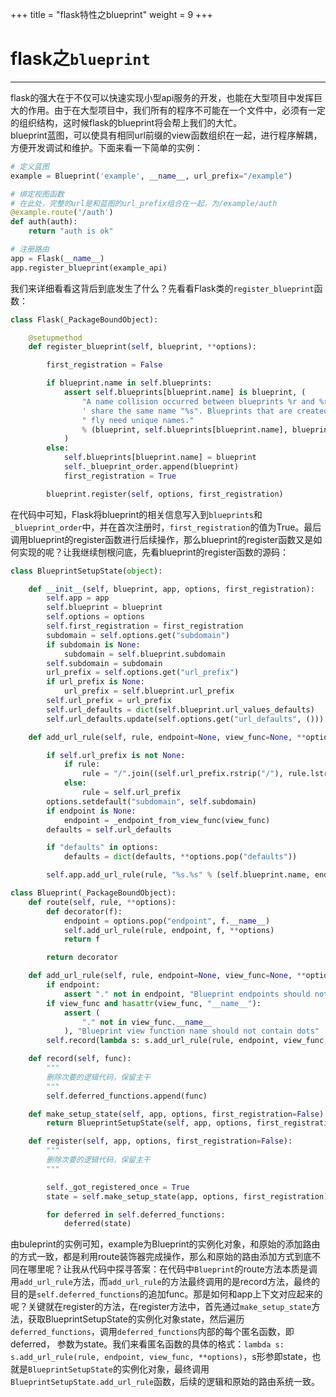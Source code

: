 +++
title = "flask特性之blueprint"
weight = 9 
+++

# flask之`blueprint`
---
flask的强大在于不仅可以快速实现小型api服务的开发，也能在大型项目中发挥巨大的作用。由于在大型项目中，我们所有的程序不可能在一个文件中，必须有一定的组织结构，这时候flask的blueprint将会帮上我们的大忙。  
blueprint蓝图，可以使具有相同url前缀的view函数组织在一起，进行程序解耦，方便开发调试和维护。下面来看一下简单的实例：  

```python
# 定义蓝图
example = Blueprint('example', __name__, url_prefix="/example")

# 绑定视图函数
# 在此处，完整的url是和蓝图的url_prefix组合在一起，为/example/auth
@example.route('/auth')
def auth(auth):
    return "auth is ok"

# 注册路由
app = Flask(__name__)
app.register_blueprint(example_api)
```
我们来详细看看这背后到底发生了什么？先看看Flask类的`register_blueprint`函数：

```python
class Flask(_PackageBoundObject):

    @setupmethod
    def register_blueprint(self, blueprint, **options):

        first_registration = False

        if blueprint.name in self.blueprints:
            assert self.blueprints[blueprint.name] is blueprint, (
                "A name collision occurred between blueprints %r and %r. Both"
                ' share the same name "%s". Blueprints that are created on the'
                " fly need unique names."
                % (blueprint, self.blueprints[blueprint.name], blueprint.name)
            )
        else:
            self.blueprints[blueprint.name] = blueprint
            self._blueprint_order.append(blueprint)
            first_registration = True

        blueprint.register(self, options, first_registration)
```

在代码中可知，Flask将blueprint的相关信息写入到`blueprints`和`_blueprint_order`中，并在首次注册时，`first_registration`的值为True。最后调用blueprint的register函数进行后续操作，那么blueprint的register函数又是如何实现的呢？让我继续刨根问底，先看blueprint的register函数的源码：

```python
class BlueprintSetupState(object):

    def __init__(self, blueprint, app, options, first_registration):
        self.app = app
        self.blueprint = blueprint
        self.options = options
        self.first_registration = first_registration
        subdomain = self.options.get("subdomain")
        if subdomain is None:
            subdomain = self.blueprint.subdomain
        self.subdomain = subdomain
        url_prefix = self.options.get("url_prefix")
        if url_prefix is None:
            url_prefix = self.blueprint.url_prefix
        self.url_prefix = url_prefix
        self.url_defaults = dict(self.blueprint.url_values_defaults)
        self.url_defaults.update(self.options.get("url_defaults", ()))

    def add_url_rule(self, rule, endpoint=None, view_func=None, **options):

        if self.url_prefix is not None:
            if rule:
                rule = "/".join((self.url_prefix.rstrip("/"), rule.lstrip("/")))
            else:
                rule = self.url_prefix
        options.setdefault("subdomain", self.subdomain)
        if endpoint is None:
            endpoint = _endpoint_from_view_func(view_func)
        defaults = self.url_defaults

        if "defaults" in options:
            defaults = dict(defaults, **options.pop("defaults"))

        self.app.add_url_rule(rule, "%s.%s" % (self.blueprint.name, endpoint), view_func, defaults=defaults, **options)

class Blueprint(_PackageBoundObject):
    def route(self, rule, **options):
        def decorator(f):
            endpoint = options.pop("endpoint", f.__name__)
            self.add_url_rule(rule, endpoint, f, **options)
            return f

        return decorator

    def add_url_rule(self, rule, endpoint=None, view_func=None, **options):
        if endpoint:
            assert "." not in endpoint, "Blueprint endpoints should not contain dots"
        if view_func and hasattr(view_func, "__name__"):
            assert (
                "." not in view_func.__name__
            ), "Blueprint view function name should not contain dots"
        self.record(lambda s: s.add_url_rule(rule, endpoint, view_func, **options))

    def record(self, func):
        """
        删除次要的逻辑代码，保留主干
        """
        self.deferred_functions.append(func)

    def make_setup_state(self, app, options, first_registration=False):
        return BlueprintSetupState(self, app, options, first_registration)

    def register(self, app, options, first_registration=False):
        """
        删除次要的逻辑代码，保留主干
        """

        self._got_registered_once = True
        state = self.make_setup_state(app, options, first_registration)

        for deferred in self.deferred_functions:
            deferred(state)
```
由buleprint的实例可知，example为Blueprint的实例化对象，和原始的添加路由的方式一致，都是利用route装饰器完成操作，那么和原始的路由添加方式到底不同在哪里呢？让我从代码中探寻答案：在代码中`Blueprint`的route方法本质是调用`add_url_rule`方法，而`add_url_rule`的方法最终调用的是record方法，最终的目的是`self.deferred_functions`的追加func。那是如何和app上下文对应起来的呢？关键就在register的方法，在register方法中，首先通过`make_setup_state`方法，获取BlueprintSetupState的实例化对象state，然后遍历`deferred_functions`，调用`deferred_functions`内部的每个匿名函数，即deferred， 参数为state。我们来看匿名函数的具体的格式：`lambda s: s.add_url_rule(rule, endpoint, view_func, **options)`，s形参即state，也就是`BlueprintSetupState`的实例化对象，最终调用`BlueprintSetupState.add_url_rule`函数，后续的逻辑和原始的路由系统一致。
